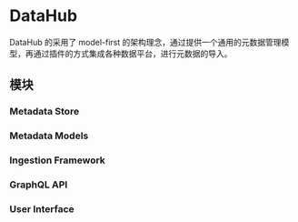 # DataHub

DataHub 的采用了 model-first 的架构理念，通过提供一个通用的元数据管理模型，再通过插件的方式集成各种数据平台，进行元数据的导入。

## 模块

### Metadata Store​

### Metadata Models

### Ingestion Framework

### GraphQL API

### User Interface
